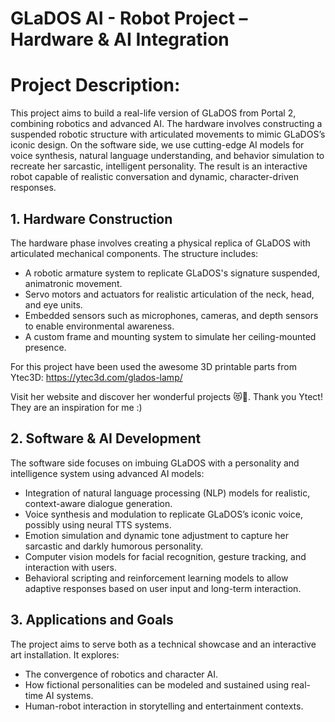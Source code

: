 # GLaDOS AI - Robot Project – Hardware & AI Integration

# Project Description:
This project aims to build a real-life version of GLaDOS from Portal 2, combining robotics and advanced AI. The hardware involves constructing a suspended robotic structure with articulated movements to mimic GLaDOS’s iconic design. On the software side, we use cutting-edge AI models for voice synthesis, natural language understanding, and behavior simulation to recreate her sarcastic, intelligent personality. The result is an interactive robot capable of realistic conversation and dynamic, character-driven responses.

## 1. Hardware Construction
The hardware phase involves creating a physical replica of GLaDOS with articulated mechanical components. The structure includes:
- A robotic armature system to replicate GLaDOS's signature suspended, animatronic movement.
- Servo motors and actuators for realistic articulation of the neck, head, and eye units.
- Embedded sensors such as microphones, cameras, and depth sensors to enable environmental awareness.
- A custom frame and mounting system to simulate her ceiling-mounted presence.

For this project have been used the awesome 3D printable parts from Ytec3D:
https://ytec3d.com/glados-lamp/

Visit her website and discover her wonderful projects 😻🤖. Thank you Ytect! They are an inspiration for me :)

## 2. Software & AI Development
The software side focuses on imbuing GLaDOS with a personality and intelligence system using advanced AI models:
- Integration of natural language processing (NLP) models for realistic, context-aware dialogue generation.
- Voice synthesis and modulation to replicate GLaDOS’s iconic voice, possibly using neural TTS systems.
- Emotion simulation and dynamic tone adjustment to capture her sarcastic and darkly humorous personality.
- Computer vision models for facial recognition, gesture tracking, and interaction with users.
- Behavioral scripting and reinforcement learning models to allow adaptive responses based on user input and long-term interaction.

## 3. Applications and Goals
The project aims to serve both as a technical showcase and an interactive art installation. It explores:
- The convergence of robotics and character AI.
- How fictional personalities can be modeled and sustained using real-time AI systems.
- Human-robot interaction in storytelling and entertainment contexts.